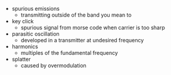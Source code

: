 - spurious emissions
	- transmitting outside of the band you mean to
- key click
	- spurious signal from morse code when carrier is too sharp
- parasitic oscillation
	- developed in a transmitter at undesired frequency
- harmonics
	- multiples of the fundamental frequency
- splatter
	- caused by overmodulation